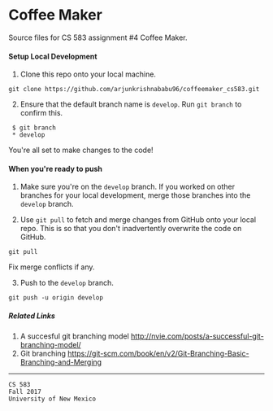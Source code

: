# Coffee Maker

Source files for CS 583 assignment #4 Coffee Maker.


#### Setup Local Development

1. Clone this repo onto your local machine.
```
git clone https://github.com/arjunkrishnababu96/coffeemaker_cs583.git
```

2. Ensure that the default branch name is `develop`. Run `git branch` to confirm this.
```
 $ git branch
 * develop
```

You're all set to make changes to the code!


#### When you're ready to push
1. Make sure you're on the `develop` branch. If you worked on other branches for your local development, merge those branches into the `develop` branch.

2. Use `git pull` to fetch and merge changes from GitHub onto your local repo. This is so that you don't inadvertently overwrite the code on GitHub.
```
git pull
```
Fix merge conflicts if any.

3. Push to the `develop` branch.
```
git push -u origin develop
```

##### Related Links

1. A succesful git branching model http://nvie.com/posts/a-successful-git-branching-model/
2. Git branching https://git-scm.com/book/en/v2/Git-Branching-Basic-Branching-and-Merging


---

```
CS 583
Fall 2017
University of New Mexico
```
